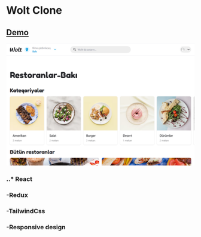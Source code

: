 # Wolt Clone

## [Demo](https://wolt-clone.netlify.app/)
![](https://github.com/ceyhunresulov/wolt/blob/master/src/images/wolt.png)


### ..* React
### -Redux
### -TailwindCss
### -Responsive design
